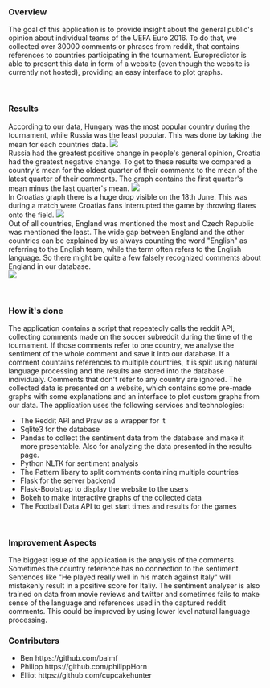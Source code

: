 <h3>Overview</h3>
<p> The goal of this application is to provide insight about the general public's opinion about individual teams of the UEFA Euro 2016. To do that, we collected over 30000 comments or phrases from reddit, that contains references to countries participating in the tournament. Europredictor is able to present this data in form of a website (even though the website is currently not hosted), providing an easy interface to plot graphs. </p>
<br>

<h3>Results</h3>
<p>According to our data, Hungary was the most popular country during the tournament, while Russia was the least popular. This was done by taking the mean for each countries data.
<img src="http://i.imgur.com/HVJAzb5.png"></img><br>
Russia had the greatest positive change in people's general opinion, Croatia had the greatest negative change. To get to these results we compared a country's mean for the oldest quarter of their comments to the mean of the latest quarter of their comments. The graph contains the first quarter's mean minus the last quarter's mean.
<img src="http://i.imgur.com/nGN7OcV.png"></img><br>
In Croatias graph there is a huge drop visible on the 18th June. This was during a match were Croatias fans interrupted the game by throwing flares onto the field.
<img src="http://i.imgur.com/MjrWLnl.png"></img><br>
Out of all countries, England was mentioned the most and Czech Republic was mentioned the least. The wide gap between England and the other countries can be explained by us always counting the word "English" as referring to the English team, while the term often refers to the English language. So there might be quite a few falsely recognized comments about England in our database.<br>
<img src="http://i.imgur.com/HG91DpA.png"></img>
</p>
<br>

<h3> How it's done </h3>
The application contains a script that repeatedly calls the reddit API, collecting comments made on the soccer subreddit during the time of the tournament. If those comments refer to one country, we analyse the sentiment of the whole comment and save it into our database. If a comment countains references to multiple countries, it is split using natural language processing and the results are stored into the database individualy. Comments that don't refer to any country are ignored.
The collected data is presented on a website, which contains some pre-made graphs with some explanations and an interface to plot custom graphs from our data.
The application uses the following services and technologies:
<ul>
<li>The Reddit API and Praw as a wrapper for it</li>
<li>Sqlite3 for the database</li>
<li>Pandas to collect the sentiment data from the database and make it more presentable. Also for analyzing the data presented in the results page.</li>
<li>Python NLTK for sentiment analysis</li>
<li>The Pattern libary to split comments containing multiple countries</li>
<li>Flask for the server backend</li>
<li>Flask-Bootstrap to display the website to the users</li>
<li>Bokeh to make interactive graphs of the collected data</li>
<li>The Football Data API to get start times and results for the games</li>
</ul>
</p>
<br>
<h3>Improvement Aspects</h3>
<p>The biggest issue of the application is the analysis of the comments. Sometimes the country reference has no connection to the sentiment. Sentences like "He played really well in his match against Italy" will mistakenly result in a positive score for Italiy. The sentiment analyser is also trained on data from movie reviews and twitter and sometimes fails to make sense of the language and references used in the captured reddit comments. This could be improved by using lower level natural language processing.<br>
</p>
<h3>Contributers</h3>
<ul>
<li>Ben https://github.com/balmf</li>
<li>Philipp https://github.com/philippHorn</li>
<li>Elliot https://github.com/cupcakehunter</li>

</ul>
